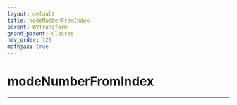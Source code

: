 ```yaml
---
layout: default
title: modeNumberFromIndex
parent: WVTransform
grand_parent: Classes
nav_order: 129
mathjax: true
---
```


#  modeNumberFromIndex




---

